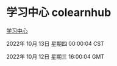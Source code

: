 # 学习中心 colearnhub
[学习中心](http://27.19.33.125:56308/colearnhub/)

2022年 10月 13日 星期四 00:00:04 CST

2022年 10月 12日 星期三 16:00:04 GMT
